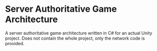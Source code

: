 # Server Authoritative Game Architecture
A server authoritative game architecture written in C# for an actual Unity project. Does not contain the whole project, only the network code is provided.
